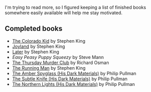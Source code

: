 <!--
  # This file is distributed under under the Creative Commons
  # Attribution 4.0 International License. To view a copy of this
  # license, please visit <http://creativecommons.org/licenses/by/4.0/>.

  title: 'Book List: 2021 Edition'
  twigTemplate: .templates/base-note.html.twig
-->

I'm trying to read more, so I figured keeping a list of finished
books somewhere easily available will help me stay motivated.


## Completed books

  - [The Colorado Kid][1] by Stephen King
  - [Joyland][2] by Stephen King
  - [Later][3] by Stephen King
  - *Easy Peasy Puppy Squeezy* by Steve Mann
  - [The Thursday Murder Club][4] by Richard Osman
  - [The Running Man][5] by Stephen King
  - [The Amber Spyglass (His Dark Materials)][6] by Philip Pullman
  - [The Subtle Knife (His Dark Materials)][7] by Philip Pullman
  - [The Northern Lights (His Dark Materials)][8] by Philip Pullman

[1]: <https://en.wikipedia.org/wiki/The_Colorado_Kid>
[2]: <https://en.wikipedia.org/wiki/Joyland_(King_novel)>
[3]: <https://en.wikipedia.org/wiki/Later_(novel)>
[4]: <https://en.wikipedia.org/wiki/The_Thursday_Murder_Club>
[5]: <https://en.wikipedia.org/wiki/The_Running_Man_(novel)>
[6]: <https://en.wikipedia.org/wiki/The_Amber_Spyglass>
[7]: <https://en.wikipedia.org/wiki/The_Subtle_Knife>
[8]: <https://en.wikipedia.org/wiki/Northern_Lights_(Pullman_novel)>
